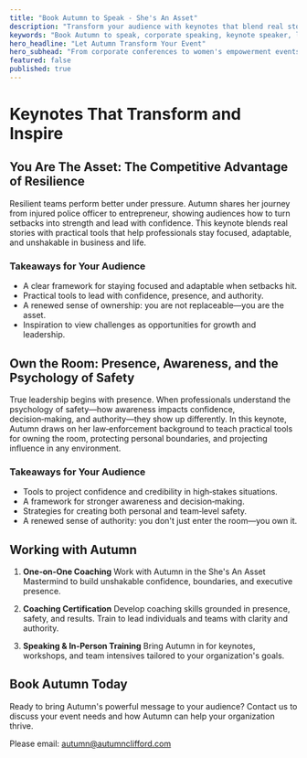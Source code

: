 ```yaml
---
title: "Book Autumn to Speak - She's An Asset"
description: "Transform your audience with keynotes that blend real stories with practical tools. From resilience to leadership, Autumn delivers powerful messages."
keywords: "Book Autumn to speak, corporate speaking, keynote speaker, leadership development, resilience training"
hero_headline: "Let Autumn Transform Your Event"
hero_subhead: "From corporate conferences to women's empowerment events, Autumn delivers powerful, practical content that leaves audiences inspired and equipped with real tools."
featured: false
published: true
---
```


# Keynotes That Transform and Inspire

## You Are The Asset: The Competitive Advantage of Resilience

Resilient teams perform better under pressure. Autumn shares her journey from injured police officer to entrepreneur, showing audiences how to turn setbacks into strength and lead with confidence. This keynote blends real stories with practical tools that help professionals stay focused, adaptable, and unshakable in business and life.

### Takeaways for Your Audience

- A clear framework for staying focused and adaptable when setbacks hit.
- Practical tools to lead with confidence, presence, and authority.
- A renewed sense of ownership: you are not replaceable—you are the asset.
- Inspiration to view challenges as opportunities for growth and leadership.

## Own the Room: Presence, Awareness, and the Psychology of Safety

True leadership begins with presence. When professionals understand the psychology of safety—how awareness impacts confidence, decision‑making, and authority—they show up differently. In this keynote, Autumn draws on her law‑enforcement background to teach practical tools for owning the room, protecting personal boundaries, and projecting influence in any environment.

### Takeaways for Your Audience

- Tools to project confidence and credibility in high‑stakes situations.
- A framework for stronger awareness and decision‑making.
- Strategies for creating both personal and team‑level safety.
- A renewed sense of authority: you don't just enter the room—you own it.

## Working with Autumn

1. **One‑on‑One Coaching**
   Work with Autumn in the She's An Asset Mastermind to build unshakable confidence, boundaries, and executive presence.

2. **Coaching Certification**
   Develop coaching skills grounded in presence, safety, and results. Train to lead individuals and teams with clarity and authority.

3. **Speaking & In‑Person Training**
   Bring Autumn in for keynotes, workshops, and team intensives tailored to your organization's goals.

## Book Autumn Today

Ready to bring Autumn's powerful message to your audience? Contact us to discuss your event needs and how Autumn can help your organization thrive.

Please email: autumn@autumnclifford.com
